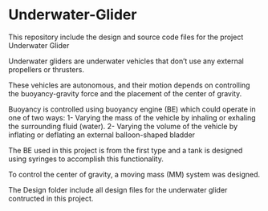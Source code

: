# Underwater-Glider

This repository include the design and source code files for the project Underwater Glider

Underwater gliders are underwater vehicles that don’t use any external propellers or thrusters.  

These vehicles are autonomous, and their motion depends on controlling the buoyancy-gravity force and the placement of the center of gravity.

Buoyancy is controlled using buoyancy engine (BE) which could operate in one of two ways:
  1-	Varying the mass of the vehicle by inhaling or exhaling the surrounding fluid (water).
  2-	Varying the volume of the vehicle by inflating or deflating an external balloon-shaped bladder
  
The BE used in this project is from the first type and a tank is designed using syringes to accomplish this functionality.

To control the center of gravity, a moving mass (MM) system was designed.

The Design folder include all design files for the underwater glider contructed in this project.
